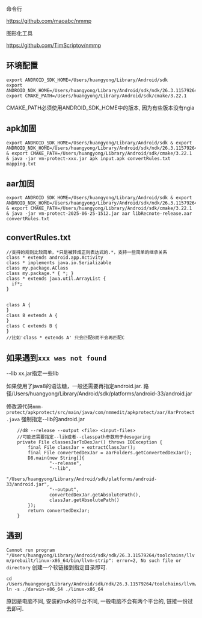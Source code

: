 
命令行

https://github.com/maoabc/nmmp

图形化工具

https://github.com/TimScriptov/nmmp

## 环境配置

```
export ANDROID_SDK_HOME=/Users/huangyong/Library/Android/sdk
export ANDROID_NDK_HOME=/Users/huangyong/Library/Android/sdk/ndk/26.3.11579264
export CMAKE_PATH=/Users/huangyong/Library/Android/sdk/cmake/3.22.1
```
CMAKE_PATH必须使用ANDROID_SDK_HOME中的版本, 因为有些版本没有ngia

## apk加固
```
export ANDROID_SDK_HOME=/Users/huangyong/Library/Android/sdk & export ANDROID_NDK_HOME=/Users/huangyong/Library/Android/sdk/ndk/26.3.11579264 & export CMAKE_PATH=/Users/huangyong/Library/Android/sdk/cmake/3.22.1 & java -jar vm-protect-xxx.jar apk input.apk convertRules.txt mapping.txt
```

## aar加固
```
export ANDROID_SDK_HOME=/Users/huangyong/Library/Android/sdk & export ANDROID_NDK_HOME=/Users/huangyong/Library/Android/sdk/ndk/26.3.11579264 & export CMAKE_PATH=/Users/huangyong/Library/Android/sdk/cmake/3.22.1 & java -jar vm-protect-2025-06-25-1512.jar aar libRecnote-release.aar convertRules.txt
```

## convertRules.txt

```
//支持的规则比较简单，*只是被转成正则表达式的.*，支持一些简单的继承关系
class * extends android.app.Activity
class * implements java.io.Serializable
class my.package.AClass
class my.package.* { *; }
class * extends java.util.ArrayList {
  if*;
}


class A {
}
class B extends A {
}
class C extends B {
}
//比如'class * extends A' 只会匹配B而不会再匹配C
```

## 如果遇到`xxx was not found`

--lib xx.jar指定一些lib

如果使用了java8的语法糖，一般还需要再指定android.jar. 路径/Users/huangyong/Library/Android/sdk/platforms/android-33/android.jar

修改源代码`nmm-protect/apkprotect/src/main/java/com/nmmedit/apkprotect/aar/AarProtect.java`
强制指定--lib的android.jar
```
    //d8 --release --output <file> <input-files>
    //可能还需要指定--lib或者--classpath参数用于desugaring
    private File classesJarToDexJar() throws IOException {
        final File classJar = extractClassJar();
        final File convertedDexJar = aarFolders.getConvertedDexJar();
        D8.main(new String[]{
                "--release",
                "--lib",
                "/Users/huangyong/Library/Android/sdk/platforms/android-33/android.jar",
                "--output",
                convertedDexJar.getAbsolutePath(),
                classJar.getAbsolutePath()
        });
        return convertedDexJar;
    }
```


## 遇到
`Cannot run program "/Users/huangyong/Library/Android/sdk/ndk/26.3.11579264/toolchains/llvm/prebuilt/linux-x86_64/bin/llvm-strip": error=2, No such file or directory`
创建一个软链接到指定目录即可.
```
cd /Users/huangyong/Library/Android/sdk/ndk/26.3.11579264/toolchains/llvm/prebuilt/
ln -s ./darwin-x86_64 ./linux-x86_64
```
原因是电脑不同, 安装的ndk的平台不同, 一般电脑不会有两个平台的, 链接一份过去即可.
